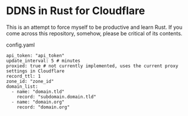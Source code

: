 # DDNS in Rust for Cloudflare

This is an attempt to force myself to be productive and learn Rust. If you come across this repository, somehow, please be critical of its contents.

config.yaml
```
api_token: "api_token"
update_interval: 5 # minutes
proxied: true # not currently implemented, uses the current proxy settings in Cloudflare
record_ttl: 1
zone_id: "zone_id"
domain_list:
  - name: "domain.tld"
    record: "subdomain.domain.tld"
  - name: "domain.org"
    record: "domain.org"

```
